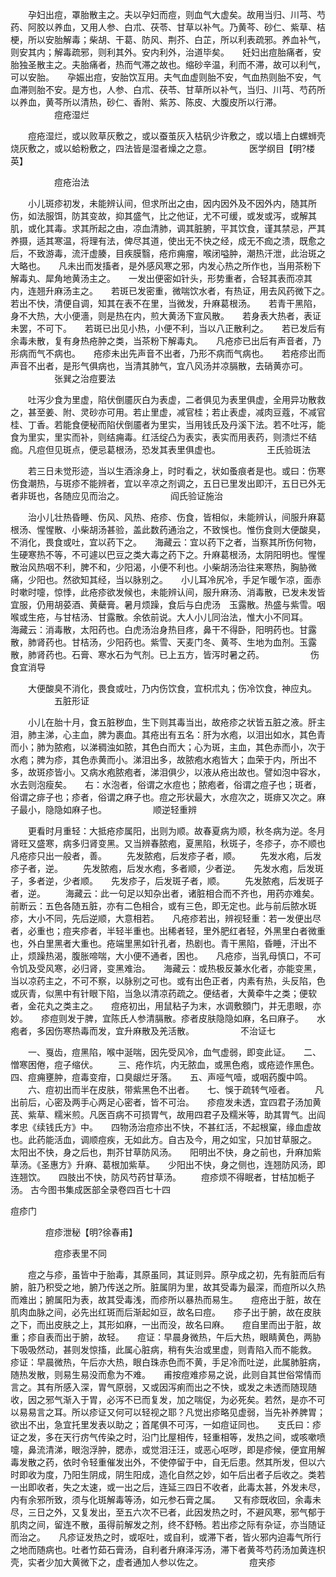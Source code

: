 <!-- { "loadSidebar": true } -->
　　孕妇出痘，罩胎散主之。夫以孕妇而痘，则血气大虚矣。故用当归、川芎、芍药、阿胶以养血，又用人参、白朮、茯苓、甘草以补气。乃黄芩、砂仁、紫草、桔梗，所以安胎解毒；柴胡、干葛、防风、荆芥、白芷，所以利表疏邪。养血补气，则安其内；解毒疏邪，则利其外。安内利外，治道毕矣。　　妊妇出痘胎痛者，安胎独圣散主之。夫胎痛者，热而气滞之故也。缩砂辛温，利而不滞，故可以利气，可以安胎。　　孕娠出痘，安胎饮互用。夫气血虚则胎不安，气血热则胎不安，气血滞则胎不安。是方也，人参、白朮、茯苓、甘草所以补气，当归、川芎、芍药所以养血，黄芩所以清热，砂仁、香附、紫苏、陈皮、大腹皮所以行滞。
　　　　　痘疮湿烂

　　痘疮湿烂，或以败草灰敷之，或以蚕茧灰入枯矾少许敷之，或以墙上白螺蛳壳烧灰敷之，或以蛤粉敷之，四法皆是湿者燥之之意。
　　　　医学纲目【明?楼英】

　　　　　痘疮治法

　　小儿斑疹初发，未能辨认间，但求所出之由，因内因外及不因外内，随其所伤，如法服饵，防其变故，抑其盛气，比之他证，尤不可缓，或发或泻，或解其肌，或化其毒。求其所起之由，凉血清肺，调其脏腑，平其饮食，谨其禁忌，严其养摄，适其寒温，将理有法，俾尽其道，使出无不快之经，成无不痂之溃，既愈之后，不致游毒，流汗虚腠，目疾膜翳，疮疖痈瘤，喉闭嗌肿，潮热汗泄，此治斑之大略也。　　凡未出而发搐者，是外感风寒之邪，内发心热之所作也，当用茶粉下解毒丸、犀角地黄汤主之。　　一发出便密如针头，形势重者，合轻其表而凉其内，连翘升麻汤主之。　　若斑已发密重，微喘饮水者，有热证，用去风药微下之。　　若出不快，清便自调，知其在表不在里，当微发，升麻葛根汤。　　若青干黑陷，身不大热，大小便濇，则是热在内，煎大黄汤下宣风散。　　若身表大热者，表证未罢，不可下。　　若斑已出见小热，小便不利，当以八正散利之。　　若已发后有余毒未散，复有身热疮肿之类，当茶粉下解毒丸。　　凡疮疹已出后有声音者，乃形病而气不病也。　　疮疹未出先声音不出者，乃形不病而气病也。　　若疮疹出而声音不出者，是形气俱病也，当清其肺气，宜八风汤并凉膈散，去硝黄亦可。
　　　　　张巽之治痘要法

　　吐泻少食为里虚，陷伏倒靥灰白为表虚，二者俱见为表里俱虚，全用异功散救之，甚至姜、附、灵砂亦可用。若止里虚，减官桂；若止表虚，减肉豆蔻，不减官桂、丁香。若能食便秘而陷伏倒靥者为里实，当用钱氏及丹溪下法。若不吐泻，能食为里实，里实而补，则结痈毒。红活绽凸为表实，表实而用表药，则溃烂不结痂。凡痘但见斑点，便忌葛根汤，恐发其表里俱虚也。
　　　　　王氏验斑法

　　若三日未觉形迹，当以生酒涂身上，时时看之，状如蚤痕者是也。或曰：伤寒伤食潮热，与斑疹不能辨者，宜以辛凉之剂调之，五日已里发出即汗，五日已外无者非斑也，各随应见而治之。
　　　　　阎氏验证施治

　　治小儿壮热昏睡、伤风、风热、疮疹、伤食，皆相似，未能辨认，间服升麻葛根汤、惺惺散、小柴胡汤甚验，盖此数药通治之，不致悞也。惟伤食则大便酸臭，不消化，畏食或吐，宜以药下之。　　海藏云：宜以药下之者，当察其所伤何物，生硬寒热不等，不可遽以巴豆之类大毒之药下之。升麻葛根汤，太阴阳明也。惺惺散治风热咽不利，脾不和，少阳渴，小便不利也。小柴胡汤治往来寒热，胸胁微痛，少阳也。然欲知其经，当以脉别之。　　小儿耳冷尻冷，手足乍暖乍凉，面赤时嗽时嚏，惊悸，此疮疹欲发候也，未能辨认间，服升麻汤、消毒散，已发未发皆宜服，仍用胡荽酒、黄蘗膏。暑月烦躁，食后与白虎汤　玉露散。热盛与紫雪。咽喉或生疮，与甘桔汤、甘露散。余依前说。大人小儿同治法，惟大小不同耳。　　海藏云：消毒散，太阳药也。白虎汤治身热目疼，鼻干不得卧，阳明药也。甘露散，肺肾药也。甘桔汤，少阳药也。紫雪、天麦门冬、黄芩、生地为血剂。玉露散，肺肾药也。石膏、寒水石为气剂。已上五方，皆泻时暑之药。
　　　　　伤食宜消导

　　大便酸臭不消化，畏食或吐，乃内伤饮食，宜枳朮丸；伤冷饮食，神应丸。
　　　　　五脏形证

　　小儿在胎十月，食五脏秽血，生下则其毒当出，故疮疹之状皆五脏之液。肝主泪，肺主涕，心主血，脾为裹血。其疮出有五名：肝为水疱，以泪出如水，其色青而小；肺为脓疱，以涕稠浊如脓，其色白而大；心为斑，主血，其色赤而小，次于水疱；脾为疹，其色赤黄而小。涕泪出多，故脓疱水疱皆大；血荣于内，所出不多，故斑疹皆小。又病水疱脓疱者，涕泪俱少，以液从疮出故也。譬如泡中容水，水去则泡瘦矣。　　右：水泡者，俗谓之水痘也；脓疱者，俗谓之痘子也；斑者，俗谓之痱子也；疹者，俗谓之麻子也。痘之形状最大，水痘次之，斑痱又次之。麻子最小，隐隐如麻子也。
　　　　　顺逆轻重辨

　　更看时月重轻：大抵疮疹属阳，出则为顺。故春夏病为顺，秋冬病为逆。冬月肾旺又盛寒，病多归肾变黑。又当辨春脓疱，夏黑陷，秋斑子，冬疹子，亦不顺也　　凡疮疹只出一般者，善。
　　先发脓疱，后发疹子者，顺。
　　先发水疱，后发疹子者，逆。
　　先发脓疱，后发水疱，多者顺，少者逆。　　先发水疱，后发斑子，多者逆，少者顺。　　先发疹子，后发斑子者，顺。
　　先发脓疱，后发斑子者，逆。
　　海藏云：此一句足以知杂出者，诸脏相合而不齐也，用药亦难矣。前断云：五色各随五脏，亦有二色相合，或有三色，即无定也。此与前后脓水斑疹，大小不同，先后逆顺，大意相若。　　凡疮疹若出，辨视轻重：若一发便出尽者，必重也；痘夹疹者，半轻半重也。出稀者轻，里外肥红者轻，外黑里白者微重也，外白里黑者大重也。疮端里黑如针孔者，热剧也。青干黑陷，昏睡，汗出不止，烦躁热渴，腹胀啼喘，大小便不通者，困也。　　凡疮疹，当乳母慎口，不可令饥及受风寒，必归肾，变黑难治。　　海藏云：或热极反兼水化者，亦能变黑，当以凉药主之，不可不察，以脉别之可也。或有出色正者，内素有热，头反陷，色或灰青，似黑中有针眼下陷，当急以清凉药疏之。便结者，大黄牵牛之类；便软者，金花丸之类主之。　　痘疮初出，用鼠粘子为末，水调敷顖门，并无患眼，亦妙。　　疹痘则发于脾，宜陈氏人参清膈散。疹者皮肤隐隐如麻，名曰麻子。　　水疱者，多因伤寒热毒而发，宜升麻散及羌活散。
　　　　　不治证七

　　一、戛齿，痘黑陷，喉中涎喘，因先受风冷，血气虚弱，即变此证。　　二、憎寒困倦，痘子缩伏。
　　三、疮作坑，内无脓血，或黑色疱，或疮迹作黑色。　　四、痘痈壅肿，痘毒变疳，口臭龈烂牙落。　　五、声哑气噎，或咽药腹中鸣。
　　六、痘初出而半在皮肤，带紫黑色不出者。　　七、悞于疏转气哑者。
　　凡出前后，心密及两手心两足心密者，皆不可治。　　疹痘发未透，宜四君子汤加黄芪、紫草、糯米煎。凡医百病不可损胃气，故用四君子及糯米等，助其胃气。出阎孝忠《续钱氏方》中。　　四物汤治痘疹出不快，不甚红活，不起根窠，缘血虚故也。此药能活血，调顺痘疾，无如此方。自古及今，用之如宝，只加甘草服之。　　太阳出不快，身之后也，荆芥甘草防风汤。　　阳明出不快，身之前也，升麻加紫草汤。《圣惠方》升麻、葛根加紫草。　　少阳出不快，身之侧也，连翘防风汤，即连翘饮。　　四肢出不快，防风芍药甘草汤。
　　痘疹烦不得眠者，甘桔加栀子汤。
古今图书集成医部全录卷四百七十四

痘疹门

　　　　痘疹泄秘【明?徐春甫】

　　　　　痘疹表里不同

　　痘之与疹，虽皆中于胎毒，其原虽同，其证则异。原孕成之初，先有脏而后有腑，脏乃积受之地，腑乃传送之所。脏属阴为里，故其受毒为最深，而痘所以久热而难出；腑属阳为表，故其受毒浅，而疹所以暴热而易生。　　痘疮出于脏，故在肌肉血脉之间，必先出红斑而后渐起如豆，故名曰痘。　　疹子出于腑，故在皮肤之下，而出皮肤之上，其形如麻，一出而没，故名曰麻。　　痘自里而出于脏，故重；疹自表而出于腑，故轻。　　痘证：早晨身微热，午后大热，眼睛黄色，两胁下吸吸然动，甚则发惊搐，此属心脏病，稍有失治或里虚，则青陷入而不能救。　　疹证：早晨微热，午后亦大热，眼白珠赤色而不黄，手足冷而吐逆，此属肺脏病，随热发散，则易生易没而愈为不难。　　甫按痘难疹易之说，此则自其世俗常情而言之。其有所感入深，胃气原弱，又或因泻痢而出之不快，或发之未透而随现随收，因之邪气渐入于胃，必泻不已而复发，加之喘促，为必死矣。若然，是亦不可以易易言之耳。所以疹证又何可以轻视之耶？凡觉出疹略见虚弱，当先补养脾胃；欲出不出，急宜托里发表以助之；首尾俱不可泻，一如痘证同也。　　支氏曰：疹证之发，多在天行疠气传染之时，沿门比屋相传，轻重相等，发热之间，或咳嗽喷嚏，鼻流清涕，眼泡浮肿，腮赤，或觉泪汪汪，或恶心呕哕，即是疹候，便宜用解毒发散之药，依时令轻重催发出外，不使停留于中，自无后患。然其所发，但以六时即收为度，乃阳生阴成，阴生阳成，造化自然之妙，如午后出者子后收之。类若一出即收者，失之太速，或一出之后，连延三四日不收者，此毒太甚，外发未尽，内有余邪所致，须与化斑解毒等汤，如元参石膏之属。　　又有疹既收回，余毒未尽，三日之外，又复发出，至五六次不已者，此因发热之时，不避风寒，邪气郁于肌肉之间，留连不散，虽得前解发之剂，终不舒畅。若出疹之际有杂证，亦当随证而治之。　　凡疹证发热之时，或呕吐，或自利，或滞下者，皆火邪内迫毒气所行之地而随病也。吐者竹茹石膏汤，自利者升麻泽泻汤，滞下者黄芩芍药汤加黄连枳壳，实者少加大黄微下之，虚者通加人参以佐之。
　　　　　痘夹疹

